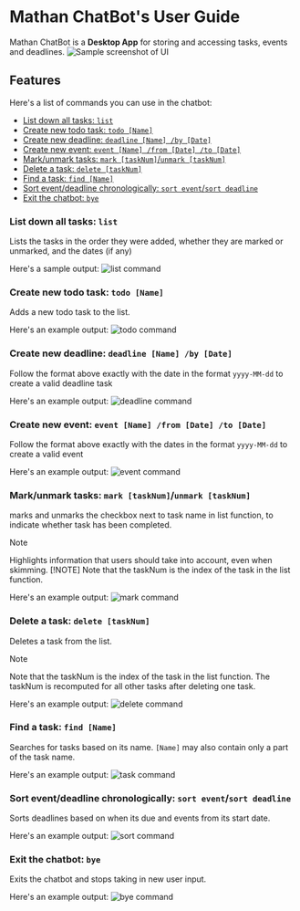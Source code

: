 # Mathan ChatBot's User Guide
Mathan ChatBot is a **Desktop App** for storing and accessing tasks, events and deadlines.
![Sample screenshot of UI](Ui.png)
## Features 
Here's a list of commands you can use in the chatbot:
- [List down all tasks: `list`](#list-down-all-tasks--list)
- [Create new todo task: `todo [Name]`](#create-new-todo-task--todo-name)
- [Create new deadline: `deadline [Name] /by [Date]`](#create-new-deadline--deadline-name-by-date)
- [Create new event: `event [Name] /from [Date] /to [Date]`](#create-new-event--event-name-from-date-to-date)
- [Mark/unmark tasks: `mark [taskNum]`/`unmark [taskNum]`](#markunmark-tasks--mark-tasknum--unmark-tasknum)
- [Delete a task: `delete [taskNum]`](#delete-a-task--delete-tasknum)
- [Find a task: `find [Name]`](#find-a-task--find-name)
- [Sort event/deadline chronologically: `sort event`/`sort deadline`](#sort-eventdeadline-chronologically--sort-event--sort-deadline)
- [Exit the chatbot: `bye`](#exit-the-chatbot--bye)
### List down all tasks: `list`
Lists the tasks in the order they were added,
whether they are marked or unmarked,
and the dates (if any)
  
Here's a sample output:
![list command](list.png)

### Create new todo task: `todo [Name]`
Adds a new todo task to the list.
  
Here's an example output:
![todo command](todo.png)

### Create new deadline: `deadline [Name] /by [Date]`
Follow the format above exactly with the date in the format `yyyy-MM-dd`
to create a valid deadline task

Here's an example output:
![deadline command](deadline.png)

### Create new event: `event [Name] /from [Date] /to [Date]`
Follow the format above exactly with the dates in the format `yyyy-MM-dd`
to create a valid event

Here's an example output:
![event command](event.png)

### Mark/unmark tasks: `mark [taskNum]`/`unmark [taskNum]`
marks and unmarks the checkbox next to task name in list function,
to indicate whether task has been completed.

> [!NOTE]
> Highlights information that users should take into account, even when skimming.
> [!NOTE]
> Note that the taskNum is the index of the task in the list function.

Here's an example output:
![mark command](mark.png)

### Delete a task: `delete [taskNum]`
Deletes a task from the list.
> [!NOTE]
> Note that the taskNum is the index of the task in the list function.
> The taskNum is recomputed for all other tasks after deleting one task.

Here's an example output:
![delete command](delete.png)

### Find a task: `find [Name]`
Searches for tasks based on its name. `[Name]` may also contain only a part of the task name.

Here's an example output:
![task command](task.png)

### Sort event/deadline chronologically: `sort event`/`sort deadline`
Sorts deadlines based on when its due and events from its start date.

Here's an example output:
![sort command](sort.png)

### Exit the chatbot: `bye`
Exits the chatbot and stops taking in new user input.

Here's an example output:
![bye command](bye.png)

